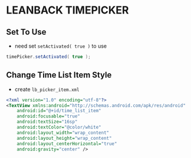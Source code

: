 # LEANBACK TIMEPICKER

## Set To Use

- need set `setActivated( true )` to use

```java
timePicker.setActivated( true );
```

## Change Time List Item Style

- create `lb_picker_item.xml`

```xml
<?xml version="1.0" encoding="utf-8"?>
<TextView xmlns:android="http://schemas.android.com/apk/res/android"
    android:id="@+id/time_list_item"
    android:focusable="true"
    android:textSize="16sp"
    android:textColor="@color/white"
    android:layout_width="wrap_content"
    android:layout_height="wrap_content"
    android:layout_centerHorizontal="true"
    android:gravity="center" />
```
